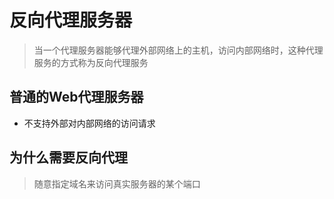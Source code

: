 # 反向代理服务器

> 当一个代理服务器能够代理外部网络上的主机，访问内部网络时，这种代理服务的方式称为反向代理服务

## 普通的Web代理服务器

- 不支持外部对内部网络的访问请求

## 为什么需要反向代理

> 随意指定域名来访问真实服务器的某个端口
